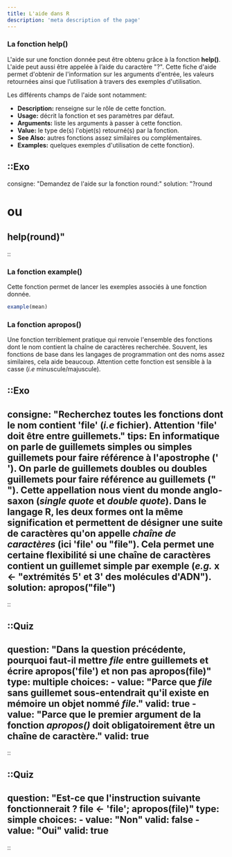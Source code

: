 ```yaml
---
title: L'aide dans R
description: 'meta description of the page'
---
```


### La fonction help()

L'aide sur une fonction donnée peut être obtenu grâce à la fonction **help()**. L'aide peut aussi être appelée à l’aide du caractère "?". Cette fiche d'aide permet d'obtenir de l'information sur les arguments d'entrée, les valeurs retournées ainsi que l’utilisation à travers des exemples d'utilisation.

Les différents champs de l'aide sont notamment:

- **Description:**  renseigne sur le rôle de cette fonction.
- **Usage:**  décrit la fonction et ses paramètres par défaut.
- **Arguments:** liste les arguments à passer à cette fonction.
- **Value:** le type de(s) l'objet(s) retourné(s) par la fonction.
- **See Also:** autres fonctions assez similaires ou complémentaires.
- **Examples:** quelques exemples d'utilisation de cette fonction}.


::Exo
---
consigne: "Demandez de l'aide sur la fonction round:"
solution: "?round
# ou
help(round)"
---
::


### La fonction example()

Cette fonction permet de lancer les exemples associés à une fonction donnée. 


```r
example(mean)
```

### La fonction apropos()

Une fonction terriblement pratique qui renvoie l'ensemble des fonctions dont le nom contient la chaîne de caractères recherchée. Souvent, les fonctions de base dans les langages de programmation ont des noms assez similaires, cela aide beaucoup. Attention cette fonction est sensible à la casse (*i.e* minuscule/majuscule).


::Exo
---
consigne: "Recherchez toutes les fonctions dont le nom contient 'file' (*i.e* fichier). Attention 'file' doit être entre guillemets."
tips: En informatique on parle de guillemets simples ou simples guillemets pour faire référence  à l'apostrophe (' '). On parle de guillemets doubles ou doubles guillemets pour faire référence au guillemets (" "). Cette appellation nous vient du monde anglo-saxon (*single quote* et *double quote*). Dans le langage R, les deux formes ont la même signification et permettent de désigner une suite de caractères qu'on appelle *chaîne de caractères* (ici 'file' ou "file"). Cela permet une certaine flexibilité si une chaîne de caractères contient un guillemet simple par exemple (*e.g.* x <- "extrémités 5' et 3' des molécules d'ADN").
solution: apropos("file")
---
::

::Quiz
---
question: "Dans la question précédente, pourquoi faut-il mettre *file* entre guillemets et écrire apropos('file') et non pas apropos(file)"
type: multiple
choices:
    -   value: "Parce que *file* sans guillemet sous-entendrait qu'il existe en mémoire un objet nommé *file*."
        valid: true
    -   value: "Parce que le premier argument de la fonction *apropos()* doit obligatoirement être un chaîne de caractère."
        valid: true
---
::

::Quiz
---
question: "Est-ce que l'instruction suivante fonctionnerait ? file <- 'file'; apropos(file)"
type: simple
choices:
    -   value: "Non"
        valid: false
    -   value: "Oui"
        valid: true
---
::
